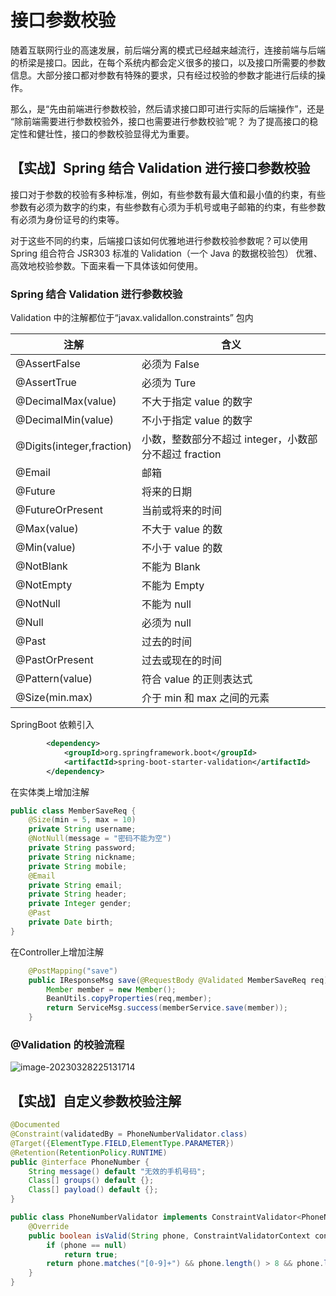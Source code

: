 # 接口参数校验

随着互联网行业的高速发展，前后端分离的模式已经越来越流行，连接前端与后端的桥梁是接口。因此，在每个系统内都会定义很多的接口，以及接口所需要的参数信息。大部分接口都对参数有特殊的要求，只有经过校验的参数才能进行后续的操作。

那么，是“先由前端进行参数校验，然后请求接口即可进行实际的后端操作”，还是 “除前端需要进行参数校验外，接口也需要进行参数校验”呢？ 为了提高接口的稳定性和健壮性，接口的参数校验显得尤为重要。

## 【实战】Spring 结合 Validation 进行接口参数校验

接口对于参数的校验有多种标准，例如，有些参数有最大值和最小值的约束，有些参数有必须为数字的约束，有些参数有心须为手机号或电子邮箱的约束，有些参数有必须为身份证号的约束等。

对于这些不同的约束，后端接口该如何优雅地进行参数校验参数呢？可以使用 Spring 组合符合 JSR303 标准的 Validation（一个 Java 的数据校验包） 优雅、高效地校验参数。下面来看一下具体该如何使用。

### Spring 结合 Validation 迸行参数校验

Validation 中的注解都位于“javax.validallon.constraints” 包内

| 注解                      | 含义                                                  |
| ------------------------- | ----------------------------------------------------- |
| @AssertFalse              | 必须为 False                                          |
| @AssertTrue               | 必须为 Ture                                           |
| @DecimalMax(value)        | 不大于指定 value 的数字                               |
| @DecimalMin(value)        | 不小于指定 value 的数字                               |
| @Digits(integer,fraction) | 小数，整数部分不超过 integer，小数部分不超过 fraction |
| @Email                    | 邮箱                                                  |
| @Future                   | 将来的日期                                            |
| @FutureOrPresent          | 当前或将来的时间                                      |
| @Max(value)               | 不大于 value 的数                                     |
| @Min(value)               | 不小于 value 的数                                     |
| @NotBlank                 | 不能为 Blank                                          |
| @NotEmpty                 | 不能为 Empty                                          |
| @NotNull                  | 不能为 null                                           |
| @Null                     | 必须为 null                                           |
| @Past                     | 过去的时间                                            |
| @PastOrPresent            | 过去或现在的时间                                      |
| @Pattern(value)           | 符合 value 的正则表达式                               |
| @Size(min.max)            | 介于 min 和 max 之间的元素                            |

SpringBoot 依赖引入

```xml
        <dependency>
            <groupId>org.springframework.boot</groupId>
            <artifactId>spring-boot-starter-validation</artifactId>
        </dependency>
```

在实体类上增加注解

```java
public class MemberSaveReq {
    @Size(min = 5, max = 10)
    private String username;
    @NotNull(message = "密码不能为空")
    private String password;
    private String nickname;
    private String mobile;
    @Email
    private String email;
    private String header;
    private Integer gender;
    @Past
    private Date birth;
}
```

在Controller上增加注解

```java
    @PostMapping("save")
    public IResponseMsg save(@RequestBody @Validated MemberSaveReq req){
        Member member = new Member();
        BeanUtils.copyProperties(req,member);
        return ServiceMsg.success(memberService.save(member));
    }
```

### @Validation 的校验流程

![image-20230328225131714](https://cdn.jsdelivr.net/gh/stiflea/stiflea-img@main/dean/image-20230328225131714.png)

## 【实战】自定义参数校验注解

```java
@Documented
@Constraint(validatedBy = PhoneNumberValidator.class)
@Target({ElementType.FIELD,ElementType.PARAMETER})
@Retention(RetentionPolicy.RUNTIME)
public @interface PhoneNumber {
    String message() default "无效的手机号码";
    Class[] groups() default {};
    Class[] payload() default {};
}
```

```java
public class PhoneNumberValidator implements ConstraintValidator<PhoneNumber, String> {
    @Override
    public boolean isValid(String phone, ConstraintValidatorContext constraintValidatorContext) {
        if (phone == null)
            return true;
        return phone.matches("[0-9]+") && phone.length() > 8 && phone.length() < 14;
    }
}
```

